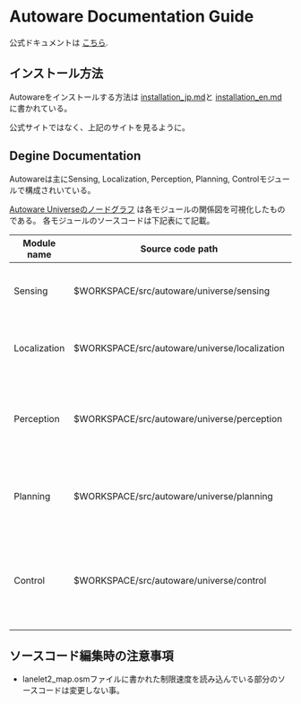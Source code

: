 # Autoware Documentation Guide
公式ドキュメントは [こちら](https://autowarefoundation.github.io/autoware-documentation/main/).

## インストール方法
Autowareをインストールする方法は [installation_jp.md](./installation_jp.md)と [installation_en.md](./installation_en.md) に書かれている。

公式サイトではなく、上記のサイトを見るように。


## Degine Documentation
Autowareは主にSensing, Localization, Perception, Planning, Controlモジュールで構成されいている。

[Autoware Universeのノードグラフ](https://tier4.github.io/autoware-documentation/latest/design/node-diagram/) は各モジュールの関係図を可視化したものである。
各モジュールのソースコードは下記表にて記載。

| Module name  | Source code path | Explanation | 
| ------------ | ---------------- | ----------- | 
| Sensing      | $WORKSPACE/src/autoware/universe/sensing | LiDARのデータを前処理するモジュール。| 
| Localization | $WORKSPACE/src/autoware/universe/localization | Ego車両の自己位置を推定するモジュール。 | 
| Perception   | $WORKSPACE/src/autoware/universe/perception | センサーデータを使い、周囲の物体を検知するモジュール。 | 
| Planning     | $WORKSPACE/src/autoware/universe/planning | 現在位置から目的地までの経路を計算するモジュール。 | 
| Control      | $WORKSPACE/src/autoware/universe/control | 経路に沿って動くように、Ego車両の速度と角速度を計算するモジュール。 | 

## ソースコード編集時の注意事項

- lanelet2_map.osmファイルに書かれた制限速度を読み込んでいる部分のソースコードは変更しない事。
